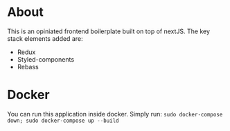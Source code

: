 # About
This is an opiniated frontend boilerplate built on top of nextJS. The key stack elements added are:
- Redux
- Styled-components
- Rebass

# Docker
You can run this application inside docker. Simply run:
`sudo docker-compose down; sudo docker-compose up --build`
